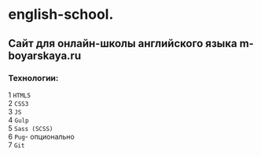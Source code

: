 # english-school.
## Сайт для онлайн-школы английского языка m-boyarskaya.ru
### Технологии:    
1 `HTML5`  
2 `CSS3`  
3 `JS`  
4 `Gulp`  
5 `Sass (SCSS)`  
6 `Pug`- опционально  
7 `Git`  
